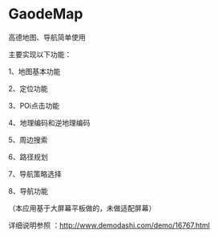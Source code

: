 # GaodeMap
高德地图、导航简单使用

主要实现以下功能：

1、地图基本功能

2、定位功能

3、POi点击功能

4、地理编码和逆地理编码

5、周边搜索

6、路径规划

7、导航策略选择

8、导航功能

（本应用基于大屏幕平板做的，未做适配屏幕）

详细说明参照 ：http://www.demodashi.com/demo/16767.html
